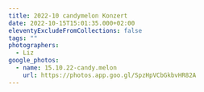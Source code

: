 ```yaml
---
title: 2022-10 candymelon Konzert
date: 2022-10-15T15:01:35.000+02:00
eleventyExcludeFromCollections: false
tags: ""
photographers:
  - Liz
google_photos:
  - name: 15.10.22-candy.melon
    url: https://photos.app.goo.gl/SpzHpVCbGkbvHR82A
---
```

